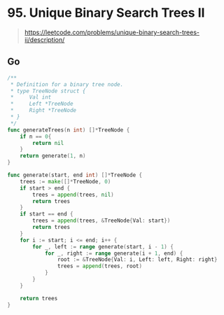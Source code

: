 # 95. Unique Binary Search Trees II

> https://leetcode.com/problems/unique-binary-search-trees-ii/description/

## Go

```go
/**
 * Definition for a binary tree node.
 * type TreeNode struct {
 *     Val int
 *     Left *TreeNode
 *     Right *TreeNode
 * }
 */
func generateTrees(n int) []*TreeNode {
    if n == 0{
        return nil
    }
	return generate(1, n)
}

func generate(start, end int) []*TreeNode {
	trees := make([]*TreeNode, 0)
	if start > end {
		trees = append(trees, nil)
		return trees
	}
	if start == end {
		trees = append(trees, &TreeNode{Val: start})
		return trees
	}
	for i := start; i <= end; i++ {
		for _, left := range generate(start, i - 1) {
			for _, right := range generate(i + 1, end) {
				root := &TreeNode{Val: i, Left: left, Right: right}
				trees = append(trees, root)
			}
		}
	}

	return trees
}
```
